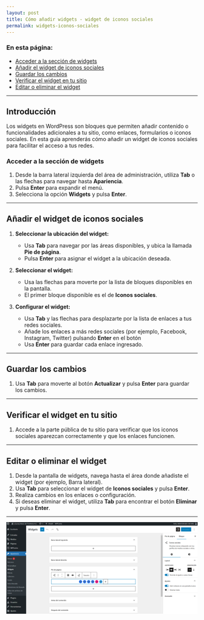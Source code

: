 ```yaml
---
layout: post
title: Cómo añadir widgets - widget de iconos sociales
permalink: widgets-iconos-sociales
---
```


### En esta página:

- [Acceder a la sección de widgets](#acceder-a-la-sección-de-widgets)
- [Añadir el widget de iconos sociales](#añadir-el-widget-de-iconos-sociales)
- [Guardar los cambios](#guardar-los-cambios)
- [Verificar el widget en tu sitio](#verificar-el-widget-en-tu-sitio)
- [Editar o eliminar el widget](#editar-o-eliminar-el-widget)

---

## Introducción

Los widgets en WordPress son bloques que permiten añadir contenido o funcionalidades adicionales a tu sitio, como enlaces, formularios o iconos sociales. En esta guía aprenderás cómo añadir un widget de iconos sociales para facilitar el acceso a tus redes.

### Acceder a la sección de widgets

1. Desde la barra lateral izquierda del área de administración, utiliza **Tab** o las flechas para navegar hasta **Apariencia**.  
2. Pulsa **Enter** para expandir el menú.  
3. Selecciona la opción **Widgets** y pulsa **Enter**.

---

## Añadir el widget de iconos sociales

1. **Seleccionar la ubicación del widget:**  
   - Usa **Tab** para navegar por las áreas disponibles, y ubica la llamada **Pie de página**.  
   - Pulsa **Enter** para asignar el widget a la ubicación deseada.  

2. **Seleccionar el widget:**  
   - Usa las flechas para moverte por la lista de bloques disponibles en la pantalla.  
   - El primer bloque disponible es el de **Iconos sociales**.

3. **Configurar el widget:**
   - Usa **Tab** y las flechas para desplazarte por la lista de enlaces a tus redes sociales.
   - Añade los enlaces a más redes sociales (por ejemplo, Facebook, Instagram, Twitter) pulsando **Enter** en el botón 
   - Usa **Enter** para guardar cada enlace ingresado.

---

## Guardar los cambios

1. Usa **Tab** para moverte al botón **Actualizar** y pulsa **Enter** para guardar los cambios.

---

## Verificar el widget en tu sitio

1. Accede a la parte pública de tu sitio para verificar que los iconos sociales aparezcan correctamente y que los enlaces funcionen.

---

## Editar o eliminar el widget

1. Desde la pantalla de widgets, navega hasta el área donde añadiste el widget (por ejemplo, Barra lateral).  
2. Usa **Tab** para seleccionar el widget de **Iconos sociales** y pulsa **Enter**.  
3. Realiza cambios en los enlaces o configuración.  
4. Si deseas eliminar el widget, utiliza **Tab** para encontrar el botón **Eliminar** y pulsa **Enter**.

---

![Captura de pantalla del área de administración de WordPress donde se muestra el apartado de Widgets donde se puede modificar las opciones del bloque de iconos sociales.](images/widgets-iconos-sociales.png)